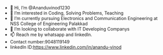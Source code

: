 - 👋 Hi, I’m @Ananduvinod1230
- 👀 I’m interested in Coding, Solving Problems, Teaching
- 🌱 I’m currently pursuing Electronics and Communication Engineering at NSS College of Engineering Palakkad
- 💞️ I’m looking to collaborate with IT Developing Companys
- 📫 Reach me by whatsapp and linkedIn.
-    Contact number:9048119149
-    linkedIn ID:https://www.linkedin.com/in/anandu-vinod

<!---
Ananduvinod1230/Ananduvinod1230 is a ✨ special ✨ repository because its `README.md` (this file) appears on your GitHub profile.
You can click the Preview link to take a look at your changes.
--->
